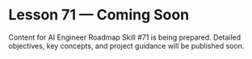 # Lesson 71 — Coming Soon

Content for AI Engineer Roadmap Skill #71 is being prepared. Detailed objectives, key concepts, and project guidance will be published soon.
